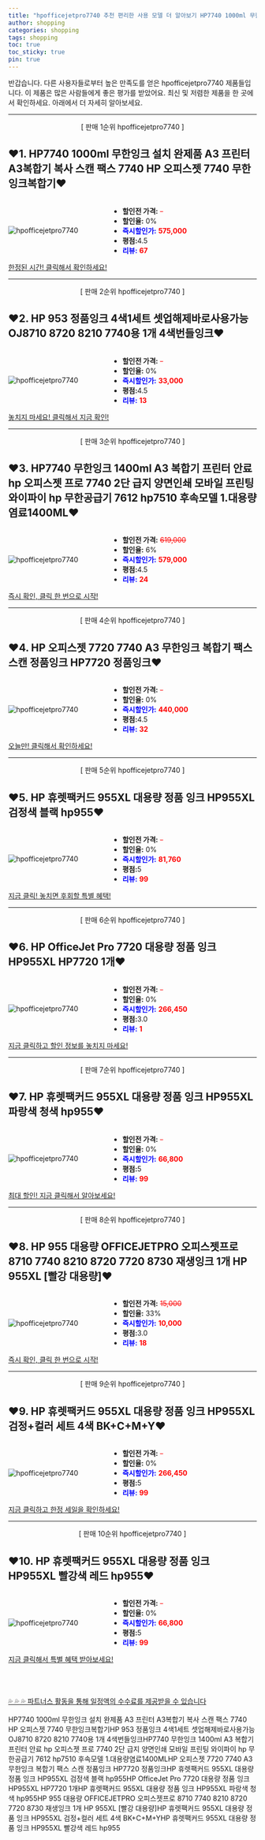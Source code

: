 ```yaml
---
title: "hpofficejetpro7740 추천 편리한 사용 모델 더 알아보기 HP7740 1000ml 무한잉크 설치 완제품"
author: shopping
categories: shopping
tags: shopping
toc: true
toc_sticky: true
pin: true
---
```

반갑습니다. 다른 사용자들로부터 높은 만족도를 얻은 hpofficejetpro7740 제품들입니다. 이 제품은 많은 사람들에게 좋은 평가를 받았어요. 최신 및 저렴한 제품을 한 곳에서 확인하세요. 아래에서 더 자세히 알아보세요.

---
<p class="toplist" style="margin: 0 auto; display: block; width: fit-content;">[ 판매 1순위 hpofficejetpro7740 ]</p>

<h2><strong>❤️1. HP7740 1000ml 무한잉크 설치 완제품 A3 프린터 A3복합기 복사 스캔 팩스 7740 HP 오피스젯 7740 무한잉크복합기❤️</strong></h2>

<div style="display: flex; align-items: center;">
    <div style="flex: 0.4;">
        <img src="https://thumbnail9.coupangcdn.com/thumbnails/remote/230x230ex/image/vendor_inventory/de58/55e6e2bb234983d9f2ab70513d1fef88d7808b3465cd8484c834e65e639f.jpg" alt="hpofficejetpro7740" style="max-width: 100%;">
    </div>
    <div style="flex: 0.6; margin-left: 10px;">
        <ul>
            <li><strong>할인전 가격:</strong> <del style="color: red;">-</del></li>
            <li><strong>할인율:</strong> 0%</li>
            <li><span style='color:blue'><strong>즉시할인가:</strong></span> <span style='color:red'><strong>575,000</strong></span></li>
            <li><strong>평점:</strong>4.5</li>
            <li><span style='color:blue'><strong>리뷰:</strong></span> <span style='color:red'><strong>67</strong></span></li>
        </ul>
    </div>
</div>
<div class="center">
    <a href="https://William4Davisa.github.io?lptag=AF9450613&subid=githubio&pageKey=7548396816&traceid=V0-153&itemId=19859445058&vendorItemId=4711743399" class="myButton">
        한정된 시간! 클릭해서 확인하세요!
    </a>
</div>


---
<p class="toplist" style="margin: 0 auto; display: block; width: fit-content;">[ 판매 2순위 hpofficejetpro7740 ]</p>

<h2><strong>❤️2. HP 953 정품잉크 4색1세트 셋업해제바로사용가능OJ8710 8720 8210 7740용 1개 4색번들잉크❤️</strong></h2>

<div style="display: flex; align-items: center;">
    <div style="flex: 0.4;">
        <img src="https://thumbnail9.coupangcdn.com/thumbnails/remote/230x230ex/image/vendor_inventory/85e5/6e902a29226356c6f47629bcf593b704ebfc32eaf68187ab5230fa0d19fa.jpg" alt="hpofficejetpro7740" style="max-width: 100%;">
    </div>
    <div style="flex: 0.6; margin-left: 10px;">
        <ul>
            <li><strong>할인전 가격:</strong> <del style="color: red;">-</del></li>
            <li><strong>할인율:</strong> 0%</li>
            <li><span style='color:blue'><strong>즉시할인가:</strong></span> <span style='color:red'><strong>33,000</strong></span></li>
            <li><strong>평점:</strong>4.5</li>
            <li><span style='color:blue'><strong>리뷰:</strong></span> <span style='color:red'><strong>13</strong></span></li>
        </ul>
    </div>
</div>
<div class="center">
    <a href="https://William4Davisa.github.io?lptag=AF9450613&subid=githubio&pageKey=269912976&traceid=V0-153&itemId=847557728&vendorItemId=5155051092" class="myButton">
        놓치지 마세요! 클릭해서 지금 확인!
    </a>
</div>


---
<p class="toplist" style="margin: 0 auto; display: block; width: fit-content;">[ 판매 3순위 hpofficejetpro7740 ]</p>

<h2><strong>❤️3. HP7740 무한잉크 1400ml A3 복합기 프린터 안료 hp 오피스젯 프로 7740 2단 급지 양면인쇄 모바일 프린팅 와이파이 hp 무한공급기 7612 hp7510 후속모델 1.대용량염료1400ML❤️</strong></h2>

<div style="display: flex; align-items: center;">
    <div style="flex: 0.4;">
        <img src="https://thumbnail7.coupangcdn.com/thumbnails/remote/230x230ex/image/vendor_inventory/images/2018/11/20/14/9/036082f2-1e23-4360-8d07-9a8ea1227ab2.jpg" alt="hpofficejetpro7740" style="max-width: 100%;">
    </div>
    <div style="flex: 0.6; margin-left: 10px;">
        <ul>
            <li><strong>할인전 가격:</strong> <del style="color: red;">619,000</del></li>
            <li><strong>할인율:</strong> 6%</li>
            <li><span style='color:blue'><strong>즉시할인가:</strong></span> <span style='color:red'><strong>579,000</strong></span></li>
            <li><strong>평점:</strong>4.5</li>
            <li><span style='color:blue'><strong>리뷰:</strong></span> <span style='color:red'><strong>24</strong></span></li>
        </ul>
    </div>
</div>
<div class="center">
    <a href="https://William4Davisa.github.io?lptag=AF9450613&subid=githubio&pageKey=7672211681&traceid=V0-153&itemId=20625417448&vendorItemId=4135915738" class="myButton">
        즉시 확인, 클릭 한 번으로 시작!
    </a>
</div>


---
<p class="toplist" style="margin: 0 auto; display: block; width: fit-content;">[ 판매 4순위 hpofficejetpro7740 ]</p>

<h2><strong>❤️4. HP 오피스젯 7720 7740 A3 무한잉크 복합기 팩스 스캔 정품잉크 HP7720 정품잉크❤️</strong></h2>

<div style="display: flex; align-items: center;">
    <div style="flex: 0.4;">
        <img src="https://thumbnail9.coupangcdn.com/thumbnails/remote/230x230ex/image/vendor_inventory/afbe/6f62bd6bfbabbb2fda755fdd40bec8b57edd930dab3e992cb358fda87e65.jpg" alt="hpofficejetpro7740" style="max-width: 100%;">
    </div>
    <div style="flex: 0.6; margin-left: 10px;">
        <ul>
            <li><strong>할인전 가격:</strong> <del style="color: red;">-</del></li>
            <li><strong>할인율:</strong> 0%</li>
            <li><span style='color:blue'><strong>즉시할인가:</strong></span> <span style='color:red'><strong>440,000</strong></span></li>
            <li><strong>평점:</strong>4.5</li>
            <li><span style='color:blue'><strong>리뷰:</strong></span> <span style='color:red'><strong>32</strong></span></li>
        </ul>
    </div>
</div>
<div class="center">
    <a href="https://William4Davisa.github.io?lptag=AF9450613&subid=githubio&pageKey=5164610338&traceid=V0-153&itemId=7113495447&vendorItemId=70363426559" class="myButton">
        오늘만! 클릭해서 확인하세요!
    </a>
</div>


---
<p class="toplist" style="margin: 0 auto; display: block; width: fit-content;">[ 판매 5순위 hpofficejetpro7740 ]</p>

<h2><strong>❤️5. HP 휴렛팩커드 955XL 대용량 정품 잉크 HP955XL 검정색 블랙 hp955❤️</strong></h2>

<div style="display: flex; align-items: center;">
    <div style="flex: 0.4;">
        <img src="https://thumbnail6.coupangcdn.com/thumbnails/remote/230x230ex/image/vendor_inventory/21ca/fbc9ac0cd1a07bff9fab61d4e56cd82804c616d94b5c3091aa82925d4dda.jpg" alt="hpofficejetpro7740" style="max-width: 100%;">
    </div>
    <div style="flex: 0.6; margin-left: 10px;">
        <ul>
            <li><strong>할인전 가격:</strong> <del style="color: red;">-</del></li>
            <li><strong>할인율:</strong> 0%</li>
            <li><span style='color:blue'><strong>즉시할인가:</strong></span> <span style='color:red'><strong>81,760</strong></span></li>
            <li><strong>평점:</strong>5</li>
            <li><span style='color:blue'><strong>리뷰:</strong></span> <span style='color:red'><strong>99</strong></span></li>
        </ul>
    </div>
</div>
<div class="center">
    <a href="https://William4Davisa.github.io?lptag=AF9450613&subid=githubio&pageKey=6182117337&traceid=V0-153&itemId=12145384329&vendorItemId=79416944957" class="myButton">
        지금 클릭! 놓치면 후회할 특별 혜택!
    </a>
</div>


---
<p class="toplist" style="margin: 0 auto; display: block; width: fit-content;">[ 판매 6순위 hpofficejetpro7740 ]</p>

<h2><strong>❤️6. HP OfficeJet Pro 7720 대용량 정품 잉크 HP955XL HP7720 1개❤️</strong></h2>

<div style="display: flex; align-items: center;">
    <div style="flex: 0.4;">
        <img src="https://thumbnail10.coupangcdn.com/thumbnails/remote/230x230ex/image/vendor_inventory/33b2/c3d086d36e8adb58f96a737bf3c5e881d2ed28175e4df166edeb8bb6d7f1.jpg" alt="hpofficejetpro7740" style="max-width: 100%;">
    </div>
    <div style="flex: 0.6; margin-left: 10px;">
        <ul>
            <li><strong>할인전 가격:</strong> <del style="color: red;">-</del></li>
            <li><strong>할인율:</strong> 0%</li>
            <li><span style='color:blue'><strong>즉시할인가:</strong></span> <span style='color:red'><strong>266,450</strong></span></li>
            <li><strong>평점:</strong>3.0</li>
            <li><span style='color:blue'><strong>리뷰:</strong></span> <span style='color:red'><strong>1</strong></span></li>
        </ul>
    </div>
</div>
<div class="center">
    <a href="https://William4Davisa.github.io?lptag=AF9450613&subid=githubio&pageKey=6182177463&traceid=V0-153&itemId=12145820012&vendorItemId=79417377427" class="myButton">
        지금 클릭하고 할인 정보를 놓치지 마세요!
    </a>
</div>


---
<p class="toplist" style="margin: 0 auto; display: block; width: fit-content;">[ 판매 7순위 hpofficejetpro7740 ]</p>

<h2><strong>❤️7. HP 휴렛팩커드 955XL 대용량 정품 잉크 HP955XL 파랑색 청색 hp955❤️</strong></h2>

<div style="display: flex; align-items: center;">
    <div style="flex: 0.4;">
        <img src="https://thumbnail7.coupangcdn.com/thumbnails/remote/230x230ex/image/vendor_inventory/6f55/b6f7265f93d4e143c836316272639c5efd4234045c7ecc781f495f538b6f.jpg" alt="hpofficejetpro7740" style="max-width: 100%;">
    </div>
    <div style="flex: 0.6; margin-left: 10px;">
        <ul>
            <li><strong>할인전 가격:</strong> <del style="color: red;">-</del></li>
            <li><strong>할인율:</strong> 0%</li>
            <li><span style='color:blue'><strong>즉시할인가:</strong></span> <span style='color:red'><strong>66,800</strong></span></li>
            <li><strong>평점:</strong>5</li>
            <li><span style='color:blue'><strong>리뷰:</strong></span> <span style='color:red'><strong>99</strong></span></li>
        </ul>
    </div>
</div>
<div class="center">
    <a href="https://William4Davisa.github.io?lptag=AF9450613&subid=githubio&pageKey=6182135135&traceid=V0-153&itemId=12145521220&vendorItemId=79417081203" class="myButton">
        최대 할인! 지금 클릭해서 알아보세요!
    </a>
</div>


---
<p class="toplist" style="margin: 0 auto; display: block; width: fit-content;">[ 판매 8순위 hpofficejetpro7740 ]</p>

<h2><strong>❤️8. HP 955 대용량 OFFICEJETPRO 오피스젯프로 8710 7740 8210 8720 7720 8730 재생잉크 1개 HP 955XL [빨강 대용량]❤️</strong></h2>

<div style="display: flex; align-items: center;">
    <div style="flex: 0.4;">
        <img src="https://thumbnail7.coupangcdn.com/thumbnails/remote/230x230ex/image/vendor_inventory/1176/8bf86d175d3a567a2707a2957c323ea2546ef1f619c25829ae8912c096ff.jpg" alt="hpofficejetpro7740" style="max-width: 100%;">
    </div>
    <div style="flex: 0.6; margin-left: 10px;">
        <ul>
            <li><strong>할인전 가격:</strong> <del style="color: red;">15,000</del></li>
            <li><strong>할인율:</strong> 33%</li>
            <li><span style='color:blue'><strong>즉시할인가:</strong></span> <span style='color:red'><strong>10,000</strong></span></li>
            <li><strong>평점:</strong>3.0</li>
            <li><span style='color:blue'><strong>리뷰:</strong></span> <span style='color:red'><strong>18</strong></span></li>
        </ul>
    </div>
</div>
<div class="center">
    <a href="https://William4Davisa.github.io?lptag=AF9450613&subid=githubio&pageKey=1096547429&traceid=V0-153&itemId=2054382888&vendorItemId=70049409118" class="myButton">
        즉시 확인, 클릭 한 번으로 시작!
    </a>
</div>


---
<p class="toplist" style="margin: 0 auto; display: block; width: fit-content;">[ 판매 9순위 hpofficejetpro7740 ]</p>

<h2><strong>❤️9. HP 휴렛팩커드 955XL 대용량 정품 잉크 HP955XL 검정+컬러 세트 4색 BK+C+M+Y❤️</strong></h2>

<div style="display: flex; align-items: center;">
    <div style="flex: 0.4;">
        <img src="https://thumbnail10.coupangcdn.com/thumbnails/remote/230x230ex/image/vendor_inventory/33b2/c3d086d36e8adb58f96a737bf3c5e881d2ed28175e4df166edeb8bb6d7f1.jpg" alt="hpofficejetpro7740" style="max-width: 100%;">
    </div>
    <div style="flex: 0.6; margin-left: 10px;">
        <ul>
            <li><strong>할인전 가격:</strong> <del style="color: red;">-</del></li>
            <li><strong>할인율:</strong> 0%</li>
            <li><span style='color:blue'><strong>즉시할인가:</strong></span> <span style='color:red'><strong>266,450</strong></span></li>
            <li><strong>평점:</strong>5</li>
            <li><span style='color:blue'><strong>리뷰:</strong></span> <span style='color:red'><strong>99</strong></span></li>
        </ul>
    </div>
</div>
<div class="center">
    <a href="https://William4Davisa.github.io?lptag=AF9450613&subid=githubio&pageKey=6182153643&traceid=V0-153&itemId=12145658544&vendorItemId=79417217672" class="myButton">
        지금 클릭하고 한정 세일을 확인하세요!
    </a>
</div>


---
<p class="toplist" style="margin: 0 auto; display: block; width: fit-content;">[ 판매 10순위 hpofficejetpro7740 ]</p>

<h2><strong>❤️10. HP 휴렛팩커드 955XL 대용량 정품 잉크 HP955XL 빨강색 레드 hp955❤️</strong></h2>

<div style="display: flex; align-items: center;">
    <div style="flex: 0.4;">
        <img src="https://thumbnail9.coupangcdn.com/thumbnails/remote/230x230ex/image/vendor_inventory/7e9a/e7ecced2e0201743067f25c98b85b2eef10a9b575ba661ba8173cd1c7d59.jpg" alt="hpofficejetpro7740" style="max-width: 100%;">
    </div>
    <div style="flex: 0.6; margin-left: 10px;">
        <ul>
            <li><strong>할인전 가격:</strong> <del style="color: red;">-</del></li>
            <li><strong>할인율:</strong> 0%</li>
            <li><span style='color:blue'><strong>즉시할인가:</strong></span> <span style='color:red'><strong>66,800</strong></span></li>
            <li><strong>평점:</strong>5</li>
            <li><span style='color:blue'><strong>리뷰:</strong></span> <span style='color:red'><strong>99</strong></span></li>
        </ul>
    </div>
</div>
<div class="center">
    <a href="https://William4Davisa.github.io?lptag=AF9450613&subid=githubio&pageKey=6182129846&traceid=V0-153&itemId=12145474856&vendorItemId=79417034977" class="myButton">
        지금 클릭해서 특별 혜택 받아보세요!
    </a>
</div>

<br><br><br>[💦 💦 💦 파트너스 활동을 통해 일정액의 수수료를 제공받을 수 있습니다](https://link.coupang.com/a/bcpT2c)<br><br>HP7740 1000ml 무한잉크 설치 완제품 A3 프린터 A3복합기 복사 스캔 팩스 7740 HP 오피스젯 7740 무한잉크복합기HP 953 정품잉크 4색1세트 셋업해제바로사용가능OJ8710 8720 8210 7740용 1개 4색번들잉크HP7740 무한잉크 1400ml A3 복합기 프린터 안료 hp 오피스젯 프로 7740 2단 급지 양면인쇄 모바일 프린팅 와이파이 hp 무한공급기 7612 hp7510 후속모델 1.대용량염료1400MLHP 오피스젯 7720 7740 A3 무한잉크 복합기 팩스 스캔 정품잉크 HP7720 정품잉크HP 휴렛팩커드 955XL 대용량 정품 잉크 HP955XL 검정색 블랙 hp955HP OfficeJet Pro 7720 대용량 정품 잉크 HP955XL HP7720 1개HP 휴렛팩커드 955XL 대용량 정품 잉크 HP955XL 파랑색 청색 hp955HP 955 대용량 OFFICEJETPRO 오피스젯프로 8710 7740 8210 8720 7720 8730 재생잉크 1개 HP 955XL [빨강 대용량]HP 휴렛팩커드 955XL 대용량 정품 잉크 HP955XL 검정+컬러 세트 4색 BK+C+M+YHP 휴렛팩커드 955XL 대용량 정품 잉크 HP955XL 빨강색 레드 hp955